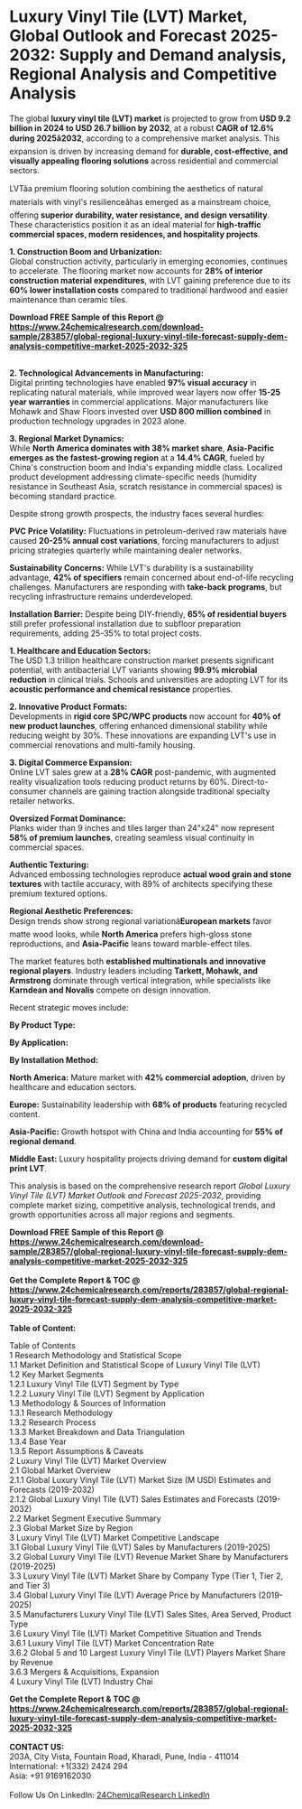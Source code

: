 <h1>Luxury Vinyl Tile (LVT) Market, Global Outlook and Forecast 2025-2032: Supply and Demand analysis, Regional Analysis and Competitive Analysis</h1><p>The global <strong>luxury vinyl tile (LVT) market</strong> is projected to grow from <strong>USD 9.2 billion in 2024 to USD 26.7 billion by 2032</strong>, at a robust <strong>CAGR of 12.6% during 2025â2032</strong>, according to a comprehensive market analysis. This expansion is driven by increasing demand for <strong>durable, cost-effective, and visually appealing flooring solutions</strong> across residential and commercial sectors.</p><p>LVTâa premium flooring solution combining the aesthetics of natural materials with vinyl's resilienceâhas emerged as a mainstream choice, offering <strong>superior durability, water resistance, and design versatility</strong>. These characteristics position it as an ideal material for <strong>high-traffic commercial spaces, modern residences, and hospitality projects</strong>.</p><p><strong>1. Construction Boom and Urbanization:</strong><br>
Global construction activity, particularly in emerging economies, continues to accelerate. The flooring market now accounts for <strong>28% of interior construction material expenditures</strong>, with LVT gaining preference due to its <strong>60% lower installation costs</strong> compared to traditional hardwood and easier maintenance than ceramic tiles.</p><div><b>Download FREE Sample of this Report @ 
            <a href="https://www.24chemicalresearch.com/download-sample/283857/global-regional-luxury-vinyl-tile-forecast-supply-dem-analysis-competitive-market-2025-2032-325">
            https://www.24chemicalresearch.com/download-sample/283857/global-regional-luxury-vinyl-tile-forecast-supply-dem-analysis-competitive-market-2025-2032-325</a></b></div><br><p><strong>2. Technological Advancements in Manufacturing:</strong><br>
Digital printing technologies have enabled <strong>97% visual accuracy</strong> in replicating natural materials, while improved wear layers now offer <strong>15-25 year warranties</strong> in commercial applications. Major manufacturers like Mohawk and Shaw Floors invested over <strong>USD 800 million combined</strong> in production technology upgrades in 2023 alone.</p><p><strong>3. Regional Market Dynamics:</strong><br>
While <strong>North America dominates with 38% market share</strong>, <strong>Asia-Pacific emerges as the fastest-growing region</strong> at a <strong>14.4% CAGR</strong>, fueled by China's construction boom and India's expanding middle class. Localized product development addressing climate-specific needs (humidity resistance in Southeast Asia, scratch resistance in commercial spaces) is becoming standard practice.</p><p>Despite strong growth prospects, the industry faces several hurdles:</p><p><strong>PVC Price Volatility:</strong> Fluctuations in petroleum-derived raw materials have caused <strong>20-25% annual cost variations</strong>, forcing manufacturers to adjust pricing strategies quarterly while maintaining dealer networks.</p><p><strong>Sustainability Concerns:</strong> While LVT's durability is a sustainability advantage, <strong>42% of specifiers</strong> remain concerned about end-of-life recycling challenges. Manufacturers are responding with <strong>take-back programs</strong>, but recycling infrastructure remains underdeveloped.</p><p><strong>Installation Barrier:</strong> Despite being DIY-friendly, <strong>65% of residential buyers</strong> still prefer professional installation due to subfloor preparation requirements, adding 25-35% to total project costs.</p><p><strong>1. Healthcare and Education Sectors:</strong><br>
The USD 1.3 trillion healthcare construction market presents significant potential, with antibacterial LVT variants showing <strong>99.9% microbial reduction</strong> in clinical trials. Schools and universities are adopting LVT for its <strong>acoustic performance and chemical resistance</strong> properties.</p><p><strong>2. Innovative Product Formats:</strong><br>
Developments in <strong>rigid core SPC/WPC products</strong> now account for <strong>40% of new product launches</strong>, offering enhanced dimensional stability while reducing weight by 30%. These innovations are expanding LVT's use in commercial renovations and multi-family housing.</p><p><strong>3. Digital Commerce Expansion:</strong><br>
Online LVT sales grew at a <strong>28% CAGR</strong> post-pandemic, with augmented reality visualization tools reducing product returns by 60%. Direct-to-consumer channels are gaining traction alongside traditional specialty retailer networks.</p><p><strong>Oversized Format Dominance:</strong><br>
    Planks wider than 9 inches and tiles larger than 24"x24" now represent <strong>58% of premium launches</strong>, creating seamless visual continuity in commercial spaces.</p><p><strong>Authentic Texturing:</strong><br>
    Advanced embossing technologies reproduce <strong>actual wood grain and stone textures</strong> with tactile accuracy, with 89% of architects specifying these premium textured options.</p><p><strong>Regional Aesthetic Preferences:</strong><br>
    Design trends show strong regional variationâ<strong>European markets</strong> favor matte wood looks, while <strong>North America</strong> prefers high-gloss stone reproductions, and <strong>Asia-Pacific</strong> leans toward marble-effect tiles.</p><p>The market features both <strong>established multinationals and innovative regional players</strong>. Industry leaders including <strong>Tarkett, Mohawk, and Armstrong</strong> dominate through vertical integration, while specialists like <strong>Karndean and Novalis</strong> compete on design innovation.</p><p>Recent strategic moves include:</p><p><strong>By Product Type:</strong></p><p><strong>By Application:</strong></p><p><strong>By Installation Method:</strong></p><p><strong>North America:</strong> Mature market with <strong>42% commercial adoption</strong>, driven by healthcare and education sectors.</p><p><strong>Europe:</strong> Sustainability leadership with <strong>68% of products</strong> featuring recycled content.</p><p><strong>Asia-Pacific:</strong> Growth hotspot with China and India accounting for <strong>55% of regional demand</strong>.</p><p><strong>Middle East:</strong> Luxury hospitality projects driving demand for <strong>custom digital print LVT</strong>.</p><p>This analysis is based on the comprehensive research report <em>Global Luxury Vinyl Tile (LVT) Market Outlook and Forecast 2025-2032</em>, providing complete market sizing, competitive analysis, technological trends, and growth opportunities across all major regions and segments.</p><div><b>Download FREE Sample of this Report @ 
            <a href="https://www.24chemicalresearch.com/download-sample/283857/global-regional-luxury-vinyl-tile-forecast-supply-dem-analysis-competitive-market-2025-2032-325">
            https://www.24chemicalresearch.com/download-sample/283857/global-regional-luxury-vinyl-tile-forecast-supply-dem-analysis-competitive-market-2025-2032-325</a></b></div><br><div><b>Get the Complete Report & TOC @ 
            <a href="https://www.24chemicalresearch.com/reports/283857/global-regional-luxury-vinyl-tile-forecast-supply-dem-analysis-competitive-market-2025-2032-325">
            https://www.24chemicalresearch.com/reports/283857/global-regional-luxury-vinyl-tile-forecast-supply-dem-analysis-competitive-market-2025-2032-325</a></b></div><br>
            <b>Table of Content:</b><p>Table of Contents<br />
1 Research Methodology and Statistical Scope<br />
1.1 Market Definition and Statistical Scope of Luxury Vinyl Tile (LVT)<br />
1.2 Key Market Segments<br />
1.2.1 Luxury Vinyl Tile (LVT) Segment by Type<br />
1.2.2 Luxury Vinyl Tile (LVT) Segment by Application<br />
1.3 Methodology & Sources of Information<br />
1.3.1 Research Methodology<br />
1.3.2 Research Process<br />
1.3.3 Market Breakdown and Data Triangulation<br />
1.3.4 Base Year<br />
1.3.5 Report Assumptions & Caveats<br />
2 Luxury Vinyl Tile (LVT) Market Overview<br />
2.1 Global Market Overview<br />
2.1.1 Global Luxury Vinyl Tile (LVT) Market Size (M USD) Estimates and Forecasts (2019-2032)<br />
2.1.2 Global Luxury Vinyl Tile (LVT) Sales Estimates and Forecasts (2019-2032)<br />
2.2 Market Segment Executive Summary<br />
2.3 Global Market Size by Region<br />
3 Luxury Vinyl Tile (LVT) Market Competitive Landscape<br />
3.1 Global Luxury Vinyl Tile (LVT) Sales by Manufacturers (2019-2025)<br />
3.2 Global Luxury Vinyl Tile (LVT) Revenue Market Share by Manufacturers (2019-2025)<br />
3.3 Luxury Vinyl Tile (LVT) Market Share by Company Type (Tier 1, Tier 2, and Tier 3)<br />
3.4 Global Luxury Vinyl Tile (LVT) Average Price by Manufacturers (2019-2025)<br />
3.5 Manufacturers Luxury Vinyl Tile (LVT) Sales Sites, Area Served, Product Type<br />
3.6 Luxury Vinyl Tile (LVT) Market Competitive Situation and Trends<br />
3.6.1 Luxury Vinyl Tile (LVT) Market Concentration Rate<br />
3.6.2 Global 5 and 10 Largest Luxury Vinyl Tile (LVT) Players Market Share by Revenue<br />
3.6.3 Mergers & Acquisitions, Expansion<br />
4 Luxury Vinyl Tile (LVT) Industry Chai</p><div><b>Get the Complete Report & TOC @ 
            <a href="https://www.24chemicalresearch.com/reports/283857/global-regional-luxury-vinyl-tile-forecast-supply-dem-analysis-competitive-market-2025-2032-325">
            https://www.24chemicalresearch.com/reports/283857/global-regional-luxury-vinyl-tile-forecast-supply-dem-analysis-competitive-market-2025-2032-325</a></b></div><br><b>CONTACT US:</b><br>
            203A, City Vista, Fountain Road, Kharadi, Pune, India - 411014<br>
            International: +1(332) 2424 294<br>
            Asia: +91 9169162030 <br><br>
            Follow Us On LinkedIn: <a href="https://www.linkedin.com/company/24chemicalresearch/">24ChemicalResearch LinkedIn</a>